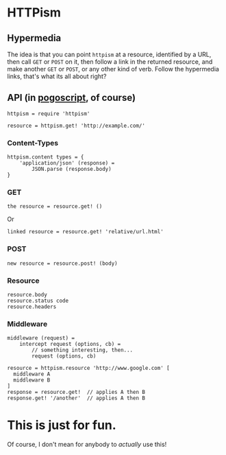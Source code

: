 # HTTPism

## Hypermedia

The idea is that you can point `httpism` at a resource, identified by a URL, then call `GET` or `POST` on it, then follow a link in the returned resource, and make another `GET` or `POST`, or any other kind of verb. Follow the hypermedia links, that's what its all about right?

## API (in [pogoscript](http://pogoscript.org/), of course)

    httpism = require 'httpism'

    resource = httpism.get! 'http://example.com/'

### Content-Types

    httpism.content types = {
        'application/json' (response) =
            JSON.parse (response.body)
    }

### GET

    the resource = resource.get! ()

Or

    linked resource = resource.get! 'relative/url.html'

### POST

    new resource = resource.post! (body)

### Resource

    resource.body
    resource.status code
    resource.headers

### Middleware
    
    middleware (request) =
        intercept request (options, cb) =
            // something interesting, then...
            request (options, cb)
    
    resource = httpism.resource 'http://www.google.com' [
      middleware A
      middleware B
    ]
    response = resource.get!  // applies A then B
    response.get! '/another'  // applies A then B


# This is just for fun.

Of course, I don't mean for anybody to _actually_ use this!
